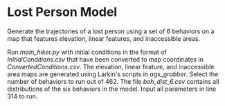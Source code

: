 # Lost Person Model
Generate the trajectories of a lost person using a set of 6 behaviors on a map that features elevation, linear features, and inaccessible areas. 

Run _main_hiker.py_ with initial conditions in the format of _InitialConditions.csv_ that have been converted to map coordinates in _ConvertedConditions.csv_. The elevation, linear feature, and inaccessible area maps are generated using Larkin's scripts in _ags_grabber_. Select the number of behaviors to run out of 462. The file _beh_dist_6.csv_ contains all distributions of the six behaviors in the model. Input all parameters in line 314 to run. 
